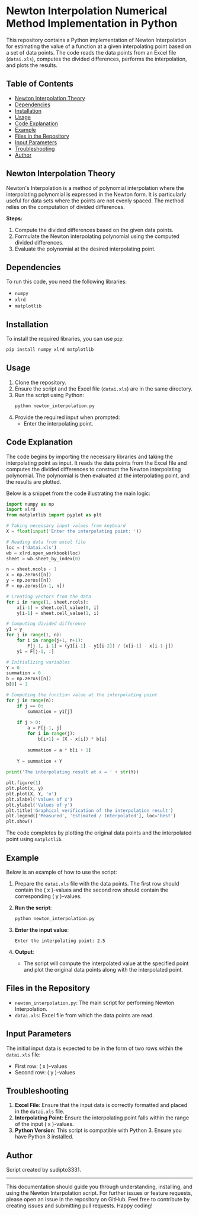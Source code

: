 # Newton Interpolation Numerical Method Implementation in Python

This repository contains a Python implementation of Newton Interpolation for estimating the value of a function at a given interpolating point based on a set of data points. The code reads the data points from an Excel file (`datai.xls`), computes the divided differences, performs the interpolation, and plots the results.

## Table of Contents
- [Newton Interpolation Theory](#newton-interpolation-theory)
- [Dependencies](#dependencies)
- [Installation](#installation)
- [Usage](#usage)
- [Code Explanation](#code-explanation)
- [Example](#example)
- [Files in the Repository](#files-in-the-repository)
- [Input Parameters](#input-parameters)
- [Troubleshooting](#troubleshooting)
- [Author](#author)

## Newton Interpolation Theory
Newton's Interpolation is a method of polynomial interpolation where the interpolating polynomial is expressed in the Newton form. It is particularly useful for data sets where the points are not evenly spaced. The method relies on the computation of divided differences.

**Steps:**
1. Compute the divided differences based on the given data points.
2. Formulate the Newton interpolating polynomial using the computed divided differences.
3. Evaluate the polynomial at the desired interpolating point.

## Dependencies
To run this code, you need the following libraries:
- `numpy`
- `xlrd`
- `matplotlib`

## Installation
To install the required libraries, you can use `pip`:
```sh
pip install numpy xlrd matplotlib
```

## Usage
1. Clone the repository.
2. Ensure the script and the Excel file (`datai.xls`) are in the same directory.
3. Run the script using Python:
    ```sh
    python newton_interpolation.py
    ```
4. Provide the required input when prompted:
    - Enter the interpolating point.

## Code Explanation
The code begins by importing the necessary libraries and taking the interpolating point as input. It reads the data points from the Excel file and computes the divided differences to construct the Newton interpolating polynomial. The polynomial is then evaluated at the interpolating point, and the results are plotted.

Below is a snippet from the code illustrating the main logic:

```python
import numpy as np
import xlrd
from matplotlib import pyplot as plt

# Taking necessary input values from keyboard
X = float(input('Enter the interpolating point: '))

# Reading data from excel file
loc = ('datai.xls')
wb = xlrd.open_workbook(loc)
sheet = wb.sheet_by_index(0)

n = sheet.ncols - 1
x = np.zeros([n])
y = np.zeros([n])
F = np.zeros([n-1, n])

# Creating vectors from the data 
for i in range(1, sheet.ncols):
    x[i-1] = sheet.cell_value(0, i)
    y[i-1] = sheet.cell_value(1, i)

# Computing divided difference
y1 = y    
for j in range(1, n):
    for i in range(j+1, n+1):
        F[j-1, i-1] = (y1[i-1] - y1[i-2]) / (x[i-1] - x[i-1-j])
    y1 = F[j-1, :]

# Initializing variables    
Y = 0
summation = 0
b = np.zeros([n])
b[0] = 1

# Computing the function value at the interpolating point
for j in range(n):
    if j == 0:
        summation = y1[j]
    
    if j > 0:
        a = F[j-1, j]
        for i in range(j):
            b[i+1] = (X - x[i]) * b[i]
            
        summation = a * b[i + 1]
    
    Y = summation + Y
    
print('The interpolating result at x = ' + str(Y))

plt.figure(1)
plt.plot(x, y) 
plt.plot(X, Y, 'o')
plt.xlabel('Values of x')
plt.ylabel('Values of y')
plt.title('Graphical verification of the interpolation result')
plt.legend(['Measured', 'Estimated / Interpolated'], loc='best')
plt.show()
```

The code completes by plotting the original data points and the interpolated point using `matplotlib`.

## Example
Below is an example of how to use the script:

1. Prepare the `datai.xls` file with the data points. The first row should contain the \( x \)-values and the second row should contain the corresponding \( y \)-values.
2. **Run the script**:
    ```sh
    python newton_interpolation.py
    ```

3. **Enter the input value**:
    ```
    Enter the interpolating point: 2.5
    ```

4. **Output**:
    - The script will compute the interpolated value at the specified point and plot the original data points along with the interpolated point.

## Files in the Repository
- `newton_interpolation.py`: The main script for performing Newton Interpolation.
- `datai.xls`: Excel file from which the data points are read.

## Input Parameters
The initial input data is expected to be in the form of two rows within the `datai.xls` file:
- First row: \( x \)-values
- Second row: \( y \)-values

## Troubleshooting
1. **Excel File**: Ensure that the input data is correctly formatted and placed in the `datai.xls` file.
2. **Interpolating Point**: Ensure the interpolating point falls within the range of the input \( x \)-values.
3. **Python Version**: This script is compatible with Python 3. Ensure you have Python 3 installed.

## Author
Script created by sudipto3331.

---

This documentation should guide you through understanding, installing, and using the Newton Interpolation script. For further issues or feature requests, please open an issue in the repository on GitHub. Feel free to contribute by creating issues and submitting pull requests. Happy coding!
